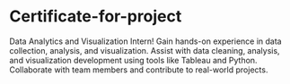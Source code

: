 # Certificate-for-project
Data Analytics and Visualization Intern! Gain hands-on experience in data collection, analysis, and visualization. Assist with data cleaning, analysis, and visualization development using tools like Tableau and Python. Collaborate with team members and contribute to real-world projects.
